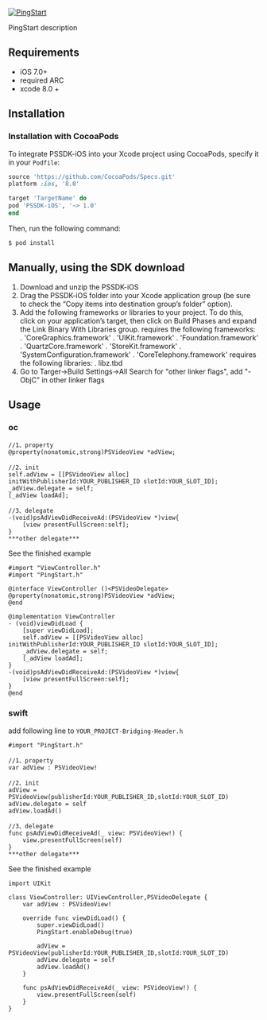 [![PingStart](http://www.pingstart.com/static/home/images/pingstart.png)](http://www.pingstart.com)

PingStart description

## Requirements
- iOS 7.0+
- required ARC
- xcode 8.0 +

## Installation

### Installation with CocoaPods
To integrate PSSDK-iOS into your Xcode project using CocoaPods, specify it in your `Podfile`:
```ruby
source 'https://github.com/CocoaPods/Specs.git'
platform :ios, '8.0'

target 'TargetName' do
pod 'PSSDK-iOS', '~> 1.0'
end
```

Then, run the following command:

```bash
$ pod install
```

## Manually, using the SDK download

1. Download and unzip the PSSDK-iOS
2. Drag the PSSDK-iOS folder into your Xcode application group (be sure to check the “Copy items into destination group’s folder” option).
3. Add the following frameworks or libraries to your project. To do this, click on your application’s target, then click on Build Phases and expand the Link Binary With Libraries group.
    requires the following frameworks:
   . 'CoreGraphics.framework' 
   . 'UIKit.framework'
   . 'Foundation.framework' 
   . 'QuartzCore.framework' 
   . 'StoreKit.framework'
   . 'SystemConfiguration.framework'
   . 'CoreTelephony.framework'
   requires the following libraries:
   . libz.tbd
4. Go to Targer->Build Settings->All
   Search for "other linker flags", add "-ObjC" in other linker flags
   
## Usage

### oc
```
//1、property
@property(nonatomic,strong)PSVideoView *adView;

//2、init
self.adView = [[PSVideoView alloc] initWithPublisherId:YOUR_PUBLISHER_ID slotId:YOUR_SLOT_ID];
_adView.delegate = self;
[_adView loadAd];
    
//3、delegate
-(void)psAdViewDidReceiveAd:(PSVideoView *)view{
    [view presentFullScreen:self];
}
***other delegate***
```
See the finished example 
```
#import "ViewController.h"
#import "PingStart.h"

@interface ViewController ()<PSVideoDelegate>
@property(nonatomic,strong)PSVideoView *adView;
@end

@implementation ViewController
- (void)viewDidLoad {
    [super viewDidLoad];
    self.adView = [[PSVideoView alloc] initWithPublisherId:YOUR_PUBLISHER_ID slotId:YOUR_SLOT_ID];
    _adView.delegate = self;
    [_adView loadAd];
}
-(void)psAdViewDidReceiveAd:(PSVideoView *)view{
    [view presentFullScreen:self];
}
@end
```
### swift

add following line to `YOUR_PROJECT-Bridging-Header.h`
```
#import "PingStart.h"
```

```
//1、property
var adView : PSVideoView!

//2、init
adView = PSVideoView(publisherId:YOUR_PUBLISHER_ID,slotId:YOUR_SLOT_ID)
adView.delegate = self
adView.loadAd()
    
//3、delegate
func psAdViewDidReceiveAd(_ view: PSVideoView!) {
    view.presentFullScreen(self)
}
***other delegate***
```
See the finished example 
```
import UIKit

class ViewController: UIViewController,PSVideoDelegate {
    var adView : PSVideoView!

    override func viewDidLoad() {
        super.viewDidLoad()
        PingStart.enableDebug(true)
        
        adView = PSVideoView(publisherId:YOUR_PUBLISHER_ID,slotId:YOUR_SLOT_ID)
        adView.delegate = self
        adView.loadAd()
    }

    func psAdViewDidReceiveAd(_ view: PSVideoView!) {
        view.presentFullScreen(self)
    }
}
```
